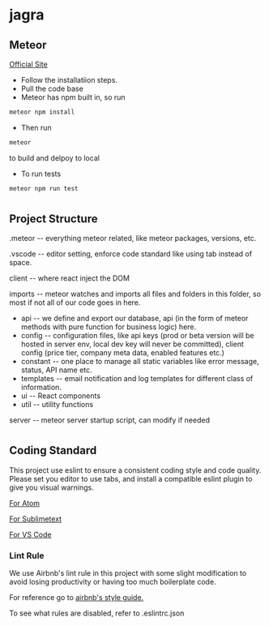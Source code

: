 # jagra
## Meteor ##
[Official Site](https://www.meteor.com/)

 - Follow the installatiion steps.
 - Pull the code base
 - Meteor has npm built in, so run
 ```bash
 meteor npm install
 ```
 - Then run
 ```bash
 meteor
 ```
 to build and delpoy to local
  - To run tests
 ```bash
 meteor npm run test
 ```
 #
 ## Project Structure
 .meteor -- everything meteor related, like meteor packages, versions, etc.
 
 .vscode -- editor setting, enforce code standard like using tab instead of space.

 client -- where react inject the DOM

 imports -- meteor watches and imports all files and folders in this folder, so most if not all of our code goes in here.
	
- api -- we define and export our database, api (in the form of meteor methods with pure function for business logic) here.
- config -- configuration files, like api keys (prod or beta version will be hosted in server env, local dev key will never be committed), client config (price tier, company meta data, enabled features etc.)
- constant -- one place to manage all static variables like error message, status, API name etc.
- templates -- email notification and log templates for different class of information.
- ui -- React components
- util -- utility functions

 server -- meteor server startup script, can modify if needed
 #
 ## Coding Standard ##
 This project use eslint to ensure a consistent coding style and code quality.
 Please set you editor to use tabs, and install a compatible eslint plugin to give you visual warnings.

 [For Atom](https://atom.io/packages/linter-eslint)

 [For Sublimetext](https://packagecontrol.io/packages/ESLint)
 
 [For VS Code](https://marketplace.visualstudio.com/items?itemName=dbaeumer.vscode-eslint)

 ### Lint Rule
 We use Airbnb's lint rule in this project with some slight modification to avoid losing productivity or having too much boilerplate code.
 
 For reference go to [airbnb's style guide.](https://github.com/airbnb/javascript)

 To see what rules are disabled, refer to .eslintrc.json

 
